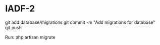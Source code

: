 # IADF-2

git add database/migrations
git commit -m "Add migrations for database"
git push

Run:
php artisan migrate
